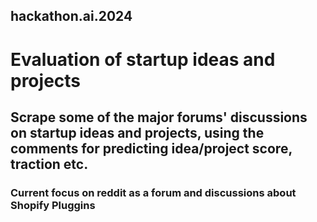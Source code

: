 ## hackathon.ai.2024

# Evaluation of startup ideas and projects

## Scrape some of the major forums' discussions on startup ideas and projects, using the comments for predicting idea/project score, traction etc.

### Current focus on reddit as a forum and discussions about Shopify Pluggins